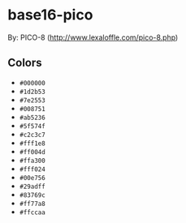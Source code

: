 # base16-pico

By: PICO-8 (http://www.lexaloffle.com/pico-8.php)

## Colors

* `#000000`
* `#1d2b53`
* `#7e2553`
* `#008751`
* `#ab5236`
* `#5f574f`
* `#c2c3c7`
* `#fff1e8`
* `#ff004d`
* `#ffa300`
* `#fff024`
* `#00e756`
* `#29adff`
* `#83769c`
* `#ff77a8`
* `#ffccaa`
